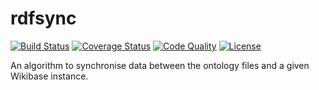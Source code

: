 # rdfsync

[![Build Status](https://travis-ci.com/weso/rdfsync.svg?branch=master)](https://travis-ci.com/github/weso/rdfsync)
[![Coverage Status](https://codecov.io/gh/weso/rdfsync/branch/master/graph/badge.svg)](https://codecov.io/gh/weso/rdfsync)
[![Code Quality](https://api.codacy.com/project/badge/Grade/e27821fb6289410b8f58338c7e0bc686)](https://codecov.io/gh/weso/rdfsync)
[![License](https://img.shields.io/github/license/weso/rdfsync)](https://github.com/weso/rdfsync/blob/master/LICENSE)

An algorithm to synchronise data between the ontology files and a given Wikibase instance.
